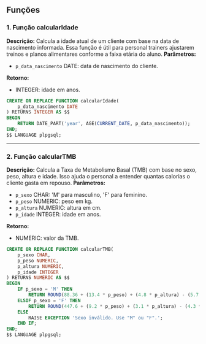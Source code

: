 ## Funções

### 1. Função calcularIdade
**Descrição:** Calcula a idade atual de um cliente com base na data de nascimento informada. Essa função é útil para personal trainers ajustarem treinos e planos alimentares conforme a faixa etária do aluno.
**Parâmetros:**
- `p_data_nascimento` DATE: data de nascimento do cliente.

**Retorno:**
- INTEGER: idade em anos.

```sql
CREATE OR REPLACE FUNCTION calcularIdade(
    p_data_nascimento DATE
) RETURNS INTEGER AS $$
BEGIN
    RETURN DATE_PART('year', AGE(CURRENT_DATE, p_data_nascimento));
END;
$$ LANGUAGE plpgsql;
```

---

### 2. Função calcularTMB
**Descrição:** Calcula a Taxa de Metabolismo Basal (TMB) com base no sexo, peso, altura e idade. Isso ajuda o personal a entender quantas calorias o cliente gasta em repouso.
**Parâmetros:**
- `p_sexo` CHAR: 'M' para masculino, 'F' para feminino.
- `p_peso` NUMERIC: peso em kg.
- `p_altura` NUMERIC: altura em cm.
- `p_idade` INTEGER: idade em anos.

**Retorno:**
- NUMERIC: valor da TMB.

```sql
CREATE OR REPLACE FUNCTION calcularTMB(
    p_sexo CHAR,
    p_peso NUMERIC,
    p_altura NUMERIC,
    p_idade INTEGER
) RETURNS NUMERIC AS $$
BEGIN
    IF p_sexo = 'M' THEN
        RETURN ROUND(88.36 + (13.4 * p_peso) + (4.8 * p_altura) - (5.7 * p_idade), 2);
    ELSIF p_sexo = 'F' THEN
        RETURN ROUND(447.6 + (9.2 * p_peso) + (3.1 * p_altura) - (4.3 * p_idade), 2);
    ELSE
        RAISE EXCEPTION 'Sexo inválido. Use "M" ou "F".';
    END IF;
END;
$$ LANGUAGE plpgsql;
```
